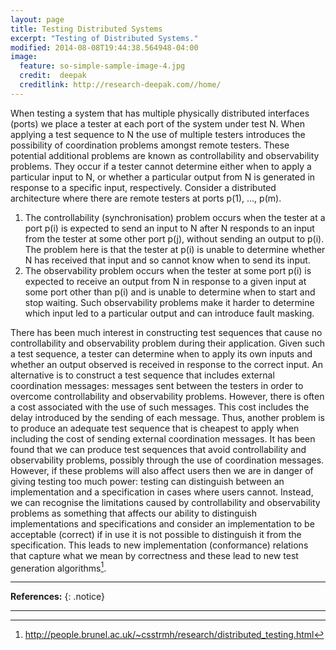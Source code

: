 ```yaml
---
layout: page
title: Testing Distributed Systems
excerpt: "Testing of Distributed Systems."
modified: 2014-08-08T19:44:38.564948-04:00
image:
  feature: so-simple-sample-image-4.jpg
  credit:  deepak
  creditlink: http://research-deepak.com//home/
---
```

When testing a system that has multiple physically distributed interfaces (ports) we place a tester at each port of the system under test N. When applying a test sequence to N the use of multiple testers introduces the possibility of coordination problems amongst remote testers. These potential additional problems are known as controllability and observability problems. They occur if a tester cannot determine either when to apply a particular input to N, or whether a particular output from N is generated in response to a specific input, respectively. Consider a distributed architecture where there are remote testers at ports p(1), ..., p(m).

1. The controllability (synchronisation) problem occurs when the tester at a port p(i) is expected to send an input to N after N responds to an input from the tester at some other port p(j), without sending an output to p(i). The problem here is that the tester at p(i) is unable to determine whether N has received that input and so cannot know when to send its input.
2. The observability problem occurs when the tester at some port p(i) is expected to receive an output from N in response to a given input at some port other than p(i) and is unable to determine when to start and stop waiting. Such observability problems make it harder to determine which input led to a particular output and can introduce fault masking.

There has been much interest in constructing test sequences that cause no controllability and observability problem during their application. Given such a test sequence, a tester can determine when to apply its own inputs and whether an output observed is received in response to the correct input. An alternative is to construct a test sequence that includes external coordination messages: messages sent between the testers in order to overcome controllability and observability problems. However, there is often a cost associated with the use of such messages. This cost includes the delay introduced by the sending of each message. Thus, another problem is to produce an adequate test sequence that is cheapest to apply when including the cost of sending external coordination messages.
It has been found that we can produce test sequences that avoid controllability and observability problems, possibly through the use of coordination messages. However, if these problems will also affect users then we are in danger of giving testing too much power: testing can distinguish between an implementation and a specification in cases where users cannot. Instead, we can recognise the limitations caused by controllability and observability problems as something that affects our ability to distinguish implementations and specifications and consider an implementation to be acceptable (correct) if in use it is not possible to distinguish it from the specification. This leads to new implementation (conformance) relations that capture what we mean by correctness and these lead to new test generation algorithms[^plugins].

[^plugins]: http://people.brunel.ac.uk/~csstrmh/research/distributed_testing.html

--- 
**References:** 
{: .notice}

---
